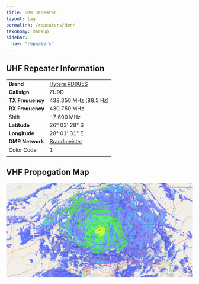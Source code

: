 ```yaml
---
title: DMR Repeater
layout: tag
permalink: /repeaters/dmr/
taxonomy: markup
sidebar:
  nav: "repeaters"
---
```


UHF  Repeater Information
---

| |   |
|---|---|
|__Brand__| <a href="https://hytera-europe.com/media/RD985_EN_003E_260620.pdf" target="_blank">Hytera RD985S</a> |
| __Callsign__ | ZU9D |
| __TX Frequency__ | 438.350 MHz (88.5 Hz) |
| __RX Frequency__ | 430.750 MHz |
| Shift | -7.600 MHz |
| __Latitude__ | 26° 03' 28" S |
| __Longitude__ | 28° 01' 31" E |
| __DMR Network__ | <a href="https://brandmeister.network/?page=device&id=655002" target="_blank">Brandmeister</a> |
| Color Code | 1 |
|||

VHF Propogation Map
---
![Bryanston  Highsite](/assets/images/repeaters/dmr-propogation2.png)